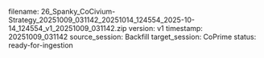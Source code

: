 filename: 26_Spanky_CoCivium-Strategy_20251009_031142_20251014_124554_2025-10-14_124554_v1_20251009_031142.zip
version: v1
timestamp: 20251009_031142
source_session: Backfill
target_session: CoPrime
status: ready-for-ingestion
